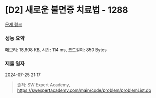 # [D2] 새로운 불면증 치료법 - 1288 

[문제 링크](https://swexpertacademy.com/main/code/problem/problemDetail.do?contestProbId=AV18_yw6I9MCFAZN) 

### 성능 요약

메모리: 18,608 KB, 시간: 114 ms, 코드길이: 850 Bytes

### 제출 일자

2024-07-25 21:17



> 출처: SW Expert Academy, https://swexpertacademy.com/main/code/problem/problemList.do